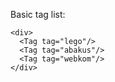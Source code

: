 Basic tag list:

    <div>
      <Tag tag="lego"/>
      <Tag tag="abakus"/>
      <Tag tag="webkom"/>
    </div>
